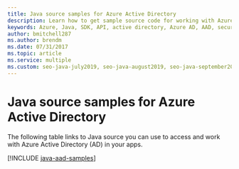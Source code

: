 ```yaml
---
title: Java source samples for Azure Active Directory
description: Learn how to get sample source code for working with Azure Active Directory (AD) from your Java apps.
keywords: Azure, Java, SDK, API, active directory, Azure AD, AAD, security, log in, authentication, SSO, SAML
author: bmitchell287
ms.author: brendm
ms.date: 07/31/2017
ms.topic: article
ms.service: multiple
ms.custom: seo-java-july2019, seo-java-august2019, seo-java-september2019, devx-track-java
---
```


# Java source samples for Azure Active Directory

The following table links to Java source you can use to access and work with Azure Active Directory (AD) in your apps.

[!INCLUDE [java-aad-samples](includes/java-aad-samples.md)]
